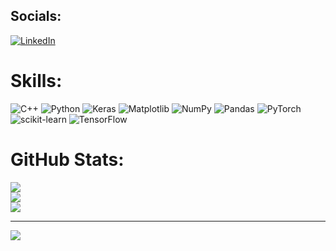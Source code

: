 
## Socials:
[![LinkedIn](https://img.shields.io/badge/LinkedIn-%230077B5.svg?logo=linkedin&logoColor=white)](https://linkedin.com/in/haroon-naseer-6a44a6240) 

# Skills:
![C++](https://img.shields.io/badge/c++-%2300599C.svg?style=flat-square&logo=c%2B%2B&logoColor=white) ![Python](https://img.shields.io/badge/python-3670A0?style=flat-square&logo=python&logoColor=ffdd54) ![Keras](https://img.shields.io/badge/Keras-%23D00000.svg?style=flat-square&logo=Keras&logoColor=white) ![Matplotlib](https://img.shields.io/badge/Matplotlib-%23ffffff.svg?style=flat-square&logo=Matplotlib&logoColor=black) ![NumPy](https://img.shields.io/badge/numpy-%23013243.svg?style=flat-square&logo=numpy&logoColor=white) ![Pandas](https://img.shields.io/badge/pandas-%23150458.svg?style=flat-square&logo=pandas&logoColor=white) ![PyTorch](https://img.shields.io/badge/PyTorch-%23EE4C2C.svg?style=flat-square&logo=PyTorch&logoColor=white) ![scikit-learn](https://img.shields.io/badge/scikit--learn-%23F7931E.svg?style=flat-square&logo=scikit-learn&logoColor=white) ![TensorFlow](https://img.shields.io/badge/TensorFlow-%23FF6F00.svg?style=flat-square&logo=TensorFlow&logoColor=white)
#  GitHub Stats:
![](https://github-readme-stats.vercel.app/api?username=Haroon-64&theme=dark&hide_border=false&include_all_commits=true&count_private=false)<br/>
![](https://github-readme-streak-stats.herokuapp.com/?user=Haroon-64&theme=dark&hide_border=false)<br/>
![](https://github-readme-stats.vercel.app/api/top-langs/?username=Haroon-64&theme=dark&hide_border=false&include_all_commits=true&count_private=false&layout=compact)

---
[![](https://visitcount.itsvg.in/api?id=Haroon-64&icon=1&color=5)](https://visitcount.itsvg.in)

<!-- Proudly created with GPRM ( https://gprm.itsvg.in ) -->
